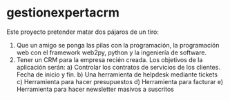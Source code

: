 gestionexpertacrm
=================

Este proyecto pretender matar dos pájaros de un tiro:

1. Que un amigo se ponga las pilas con la programación, la programación web con el framework web2py, python y la ingeniería de software.
2. Tener un CRM para la empresa recién creada. Los objetivos de la aplicación serán:
	a) Controlar los contratos de servicios de los clientes. Fecha de inicio y fin.
	b) Una herramienta de helpdesk mediante tickets
	c) Herramienta para hacer presupuestos
	d) Herramienta para facturar
	e) Herramienta para hacer newsletter masivos a suscritos
